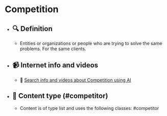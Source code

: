 # Competition
- ## 🔍 Definition
  - Entities or organizations or people who are trying to solve the same problems. For the same clients.
- ## 📹 Internet info and videos
  - 🤖 [Search info and videos about Competition using AI](https://www.perplexity.ai/search?q=videos+about+Competition:+Entities+or+organizations+or+individuals+trying+to+solve+the+same+problems.+To+the+same+clients.
)
- ## 📰 Content type (#competitor)
  - Content is of type list and uses the following classes: #competitor

